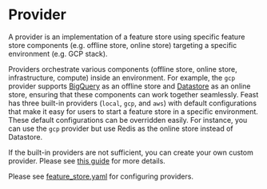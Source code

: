 # Provider

A provider is an implementation of a feature store using specific feature store components (e.g. offline store, online store) targeting a specific environment (e.g. GCP stack).

Providers orchestrate various components (offline store, online store, infrastructure, compute) inside an environment. For example, the `gcp` provider supports [BigQuery](https://cloud.google.com/bigquery) as an offline store and [Datastore](https://cloud.google.com/datastore) as an online store, ensuring that these components can work together seamlessly. Feast has three built-in providers (`local`, `gcp`, and `aws`) with default configurations that make it easy for users to start a feature store in a specific environment. These default configurations can be overridden easily. For instance, you can use the `gcp` provider but use Redis as the online store instead of Datastore.

If the built-in providers are not sufficient, you can create your own custom provider. Please see [this guide](broken-reference) for more details.

Please see [feature\_store.yaml](../../reference/feature-repository/feature-store-yaml.md#overview) for configuring providers.
